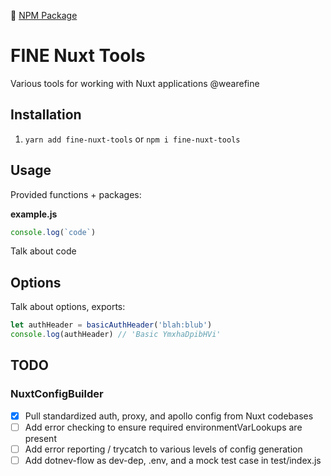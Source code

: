 🔗 [NPM Package](https://www.npmjs.com/package/fine-nuxt-tools)

# FINE Nuxt Tools

Various tools for working with Nuxt applications @wearefine

## Installation

1. `yarn add fine-nuxt-tools` or `npm i fine-nuxt-tools`

## Usage

Provided functions + packages:

**example.js**

```js
console.log(`code`)
```

Talk about code

## Options

Talk about options, exports:

```js
let authHeader = basicAuthHeader('blah:blub')
console.log(authHeader) // 'Basic YmxhaDpibHVi'
```

## TODO

### NuxtConfigBuilder

- [x] Pull standardized auth, proxy, and apollo config from Nuxt codebases
- [ ] Add error checking to ensure required environmentVarLookups are present
- [ ] Add error reporting / trycatch to various levels of config generation
- [ ] Add dotnev-flow as dev-dep, .env, and a mock test case in test/index.js